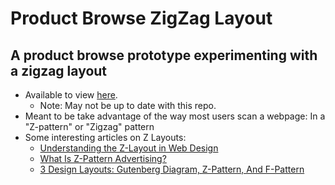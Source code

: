 # Product Browse ZigZag Layout
## A product browse prototype experimenting with a zigzag layout

- Available to view [here](http://brianrberg.com/product-browse-experiment/zigzag/index.html).
	- Note: May not be up to date with this repo.
- Meant to be take advantage of the way most users scan a webpage: In a "Z-pattern" or "Zigzag" pattern
- Some interesting articles on Z Layouts:
	- [Understanding the Z-Layout in Web Design](http://webdesign.tutsplus.com/articles/design-theory/understanding-the-z-layout-in-web-design/)
	- [What Is Z-Pattern Advertising?](http://smallbusiness.chron.com/zpattern-advertising-23892.html)
	- [3 Design Layouts: Gutenberg Diagram, Z-Pattern, And F-Pattern](http://www.vanseodesign.com/web-design/3-design-layouts/)